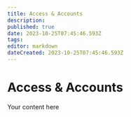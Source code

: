 ```yaml
---
title: Access & Accounts
description: 
published: true
date: 2023-10-25T07:45:46.593Z
tags: 
editor: markdown
dateCreated: 2023-10-25T07:45:46.593Z
---
```


# Access & Accounts
Your content here